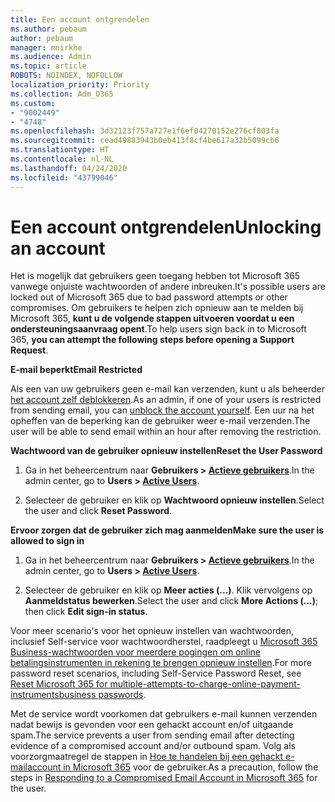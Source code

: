 ```yaml
---
title: Een account ontgrendelen
ms.author: pebaum
author: pebaum
manager: mnirkhe
ms.audience: Admin
ms.topic: article
ROBOTS: NOINDEX, NOFOLLOW
localization_priority: Priority
ms.collection: Adm_O365
ms.custom:
- "9002449"
- "4748"
ms.openlocfilehash: 3d32123f757a727e1f6ef04270152e276cf803fa
ms.sourcegitcommit: cead49883943b0eb413f8cf4be617a32b5099cb6
ms.translationtype: HT
ms.contentlocale: nl-NL
ms.lasthandoff: 04/24/2020
ms.locfileid: "43799046"
---
```

# <a name="unlocking-an-account"></a><span data-ttu-id="48b53-102">Een account ontgrendelen</span><span class="sxs-lookup"><span data-stu-id="48b53-102">Unlocking an account</span></span>

<span data-ttu-id="48b53-103">Het is mogelijk dat gebruikers geen toegang hebben tot Microsoft 365 vanwege onjuiste wachtwoorden of andere inbreuken.</span><span class="sxs-lookup"><span data-stu-id="48b53-103">It's possible users are locked out of Microsoft 365 due to bad password attempts or other compromises.</span></span> <span data-ttu-id="48b53-104">Om gebruikers te helpen zich opnieuw aan te melden bij Microsoft 365, **kunt u de volgende stappen uitvoeren voordat u een ondersteuningsaanvraag opent**.</span><span class="sxs-lookup"><span data-stu-id="48b53-104">To help users sign back in to Microsoft 365, **you can attempt the following steps before opening a Support Request**.</span></span> 

<span data-ttu-id="48b53-105">**E-mail beperkt**</span><span class="sxs-lookup"><span data-stu-id="48b53-105">**Email Restricted**</span></span>

<span data-ttu-id="48b53-106">Als een van uw gebruikers geen e-mail kan verzenden, kunt u als beheerder [het account zelf deblokkeren](https://docs.microsoft.com/microsoft-365/security/office-365-security/removing-user-from-restricted-users-portal-after-spam).</span><span class="sxs-lookup"><span data-stu-id="48b53-106">As an admin, if one of your users is restricted from sending email, you can [unblock the account yourself](https://docs.microsoft.com/microsoft-365/security/office-365-security/removing-user-from-restricted-users-portal-after-spam).</span></span> <span data-ttu-id="48b53-107">Een uur na het opheffen van de beperking kan de gebruiker weer e-mail verzenden.</span><span class="sxs-lookup"><span data-stu-id="48b53-107">The user will be able to send email within an hour after removing the restriction.</span></span>

<span data-ttu-id="48b53-108">**Wachtwoord van de gebruiker opnieuw instellen**</span><span class="sxs-lookup"><span data-stu-id="48b53-108">**Reset the User Password**</span></span>

1. <span data-ttu-id="48b53-109">Ga in het beheercentrum naar **Gebruikers > [Actieve gebruikers](https://admin.microsoft.com/Adminportal/Home?source=applauncher#/users)**.</span><span class="sxs-lookup"><span data-stu-id="48b53-109">In the admin center, go to **Users > [Active Users](https://admin.microsoft.com/Adminportal/Home?source=applauncher#/users)**.</span></span>

2. <span data-ttu-id="48b53-110">Selecteer de gebruiker en klik op **Wachtwoord opnieuw instellen**.</span><span class="sxs-lookup"><span data-stu-id="48b53-110">Select the user and click **Reset Password**.</span></span>

<span data-ttu-id="48b53-111">**Ervoor zorgen dat de gebruiker zich mag aanmelden**</span><span class="sxs-lookup"><span data-stu-id="48b53-111">**Make sure the user is allowed to sign in**</span></span>

1. <span data-ttu-id="48b53-112">Ga in het beheercentrum naar **Gebruikers > [Actieve gebruikers](https://admin.microsoft.com/Adminportal/Home?source=applauncher#/users)**.</span><span class="sxs-lookup"><span data-stu-id="48b53-112">In the admin center, go to **Users > [Active Users](https://admin.microsoft.com/Adminportal/Home?source=applauncher#/users)**.</span></span>

2. <span data-ttu-id="48b53-113">Selecteer de gebruiker en klik op **Meer acties (...)**. Klik vervolgens op **Aanmeldstatus bewerken**.</span><span class="sxs-lookup"><span data-stu-id="48b53-113">Select the user and click **More Actions (...)**; then click **Edit sign-in status**.</span></span>

<span data-ttu-id="48b53-114">Voor meer scenario's voor het opnieuw instellen van wachtwoorden, inclusief Self-service voor wachtwoordherstel, raadpleegt u [Microsoft 365 Business-wachtwoorden voor meerdere pogingen om online betalingsinstrumenten in rekening te brengen opnieuw instellen](https://docs.microsoft.com/microsoft-365/admin/add-users/reset-passwords?view=o365-worldwide).</span><span class="sxs-lookup"><span data-stu-id="48b53-114">For more password reset scenarios, including Self-Service Password Reset, see [Reset Microsoft 365 for multiple-attempts-to-charge-online-payment-instrumentsbusiness passwords](https://docs.microsoft.com/microsoft-365/admin/add-users/reset-passwords?view=o365-worldwide).</span></span>

<span data-ttu-id="48b53-115">Met de service wordt voorkomen dat gebruikers e-mail kunnen verzenden nadat bewijs is gevonden voor een gehackt account en/of uitgaande spam.</span><span class="sxs-lookup"><span data-stu-id="48b53-115">The service prevents a user from sending email after detecting evidence of a compromised account and/or outbound spam.</span></span> <span data-ttu-id="48b53-116">Volg als voorzorgmaatregel de stappen in [Hoe te handelen bij een gehackt e-mailaccount in Microsoft 365](https://docs.microsoft.com/office365/securitycompliance/responding-to-a-compromised-email-account) voor de gebruiker.</span><span class="sxs-lookup"><span data-stu-id="48b53-116">As a precaution, follow the steps in [Responding to a Compromised Email Account in Microsoft 365](https://docs.microsoft.com/office365/securitycompliance/responding-to-a-compromised-email-account) for the user.</span></span>
